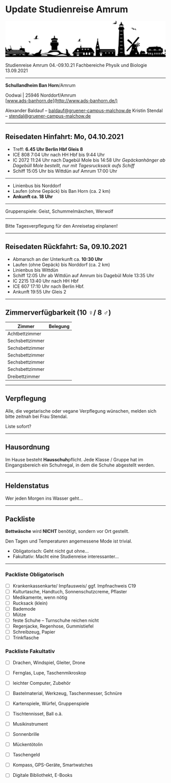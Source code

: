 # Update Studienreise Amrum 

![studienreise logo](studienreise_logo.png)

Studienreise Amrum 04.-09.10.21 
Fachbereiche Physik und Biologie
13.09.2021

---

**Schullandheim Ban Horn**/Amrum

Oodwai | 25946 Norddorf/Amrum	
[www.ads-banhorn.de](http://www.ads-banhorn.de/)

Alexander Baldauf – [baldauf@gruener-campus-malchow.de](mailto:baldauf@gruener-campus-malchow.de)
Kristin Stendal – [stendal@gruener-campus-malchow.de](mailto:stendal@gruener-campus-malchow.de)

---

## Reisedaten Hinfahrt: Mo, 04.10.2021	

* Treff: **6.45 Uhr Berlin Hbf Gleis 8** 
* ICE 808 7:04 Uhr  nach HH Hbf bis 9:44 Uhr 
* IC 2072 11:24 Uhr nach Dagebül Mole bis 14:58 Uhr
  *Gepäckanhänger ab Dagebüll Mole bestellt, nur mit Tagesrucksack aufs Schiff*
* Schiff 15:05 Uhr bis Wittdün auf Amrum 17:00 Uhr

---

* Linienbus bis Norddorf 
* Laufen (ohne Gepäck) bis Ban Horn (ca. 2 km)
* **Ankunft ca. 18 Uhr**

---

Gruppenspiele: Geist, Schummelmäxchen, Werwolf

---

Bitte Tagesverpflegung für den Anreisetag einplanen!

---

## Reisedaten Rückfahrt: Sa, 09.10.2021

* Abmarsch an der Unterkunft ca. **10:30 Uhr**
* Laufen (ohne Gepäck) bis Norddorf (ca. 2 km)
* Linienbus bis Wittdün
* Schiff 12:05 Uhr ab Wittdün auf Amrum bis Dagebül Mole 13:35 Uhr
* IC 2215 13:40 Uhr nach HH Hbf
* ICE 607 17:10 Uhr nach Berlin Hbf. 
* Ankunft 19:55 Uhr Gleis 2

---

## Zimmerverfügbarkeit (10 ♀/ 8 ♂)

| Zimmer          | Belegung |
| --------------- | -------- |
| Achtbettzimmer  |          |
| Sechsbettzimmer |          |
| Sechsbettzimmer |          |
| Sechsbettzimmer |          |
| Sechsbettzimmer |          |
| Sechsbettzimmer |          |
| Dreibettzimmer  |          |

---

## Verpflegung

Alle, die vegetarische oder vegane Verpflegung wünschen, melden sich bitte zeitnah bei Frau Stendal.

Liste sofort?

---

## Hausordnung

Im Hause besteht **Hausschuh**pflicht. Jede Klasse / Gruppe hat im Eingangsbereich ein Schuhregal, in dem die Schuhe abgestellt werden.

---

## Heldenstatus

Wer jeden Morgen ins Wasser geht...

---

## Packliste

**Bettwäsche** wird **NICHT** benötigt, sondern vor Ort gestellt.

Den Tagen und Temperaturen angemessene Mode ist trivial.

* Obligatorisch: Geht nicht gut ohne...
* Fakultativ: Macht eine Studienreise interessanter...

---

### Packliste Obligatorisch

- [ ] Krankenkassenkarte/ Impfausweis/ ggf. Impfnachweis C19
- [ ] Kulturtasche, Handtuch, Sonnenschutzcreme, Pflaster
- [ ] Medikamente, wenn nötig
- [ ] Rucksack (klein)
- [ ] Bademode
- [ ] Mütze 
- [ ] feste Schuhe – Turnschuhe reichen nicht 
- [ ] Regenjacke, Regenhose, Gummistiefel
- [ ] Schreibzeug, Papier
- [ ] Trinkflasche

### Packliste Fakultativ

- [ ] Drachen, Windspiel, Gleiter, Drone

- [ ] Fernglas, Lupe, Taschenmikroskop

- [ ] leichter Computer, Zubehör

- [ ] Bastelmaterial, Werkzeug, Taschenmesser, Schnüre

- [ ] Kartenspiele, Würfel, Gruppenspiele

- [ ] Tischtennisset, Ball o.ä.

- [ ] Musikinstrument

- [ ] Sonnenbrille

- [ ] Mückentötolin

- [ ] Taschengeld

- [ ] Kompass, GPS-Geräte, Smartwatches

- [ ] Digitale Bibliothekt, E-Books

  
